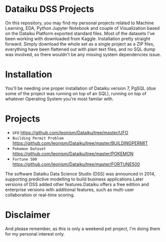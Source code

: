 # Dataiku DSS Projects

On this repository, you may find my personal projects related to Machine Learning, EDA, Python Jupyter Notebook and couple of Visualization based on the Dataiku Platform exported standard files. Most of the datasets I've been working with downloaded from Kaggle. Installation pretty straight forward. Simply download the whole set as a single project as a ZIP files, everything have been flattened out with plain text files, and no SQL dump was involved, so there wouldn't be any missing system dependencies issue.


# Installation
You'll be needing one proper installation of Dataiku version 7, PgSQL (due some of the project was running on top of an SQL), running on top of whatever Operating System you're most familar with.

# Projects
- `UFO` https://github.com/leonism/Dataiku/tree/master/UFO
- `Building Permit Problem` https://github.com/leonism/Dataiku/tree/master/BUILDINGPERMIT
- `Pokemon Dataset` https://github.com/leonism/Dataiku/tree/master/POKEMON
- `Fortune 500` https://github.com/leonism/Dataiku/tree/master/FORTUNE500

The software Dataiku Data Science Studio (DSS) was announced in 2014, supporting predictive modelling to build business applications.Later versions of DSS added other features.Dataiku offers a free edition and enterprise versions with additional features, such as multi-user collaboration or real-time scoring.

# Disclaimer
And please remember, as this is only a weekend pet project, I'm doing them for my personal interest only.

